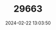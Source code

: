 ---
title: "29663"
category: "Sorex coronatus"
draft: false
date: 2024-02-22 13:03:50
languages:
  English: ["Millet's Shrew", "Crowned Shrew"]
  French: ["Musaraigne couronné"]
  Spanish; Castilian: ["Musaraña de Millet"]
---
